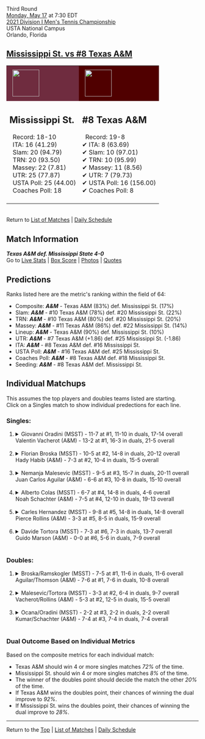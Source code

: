 Third Round[](#top)<a name="top"></a>  
[Monday, May 17](../../schedule/05-17.md) at 7:30 EDT  
[2021 Division I Men's Tennis Championship](../index.md)  
USTA National Campus  
Orlando, Florida  
## [Mississippi St. vs #8 Texas A&M](https://www.ncaa.com/game/5833419)  

<table><tr style="background-color: #d9d9d9 !important"><td style="background-color: #6F2C3F !important"><img src="https://www.ncaa.com/sites/default/files/images/logos/schools/m/mississippi-st.70.png" width="70" height="70" style="padding: 8px;" /></td><td style="background-color: #500000 !important"><img src="https://www.ncaa.com/sites/default/files/images/logos/schools/t/texas-am.70.png" width="70" height="70" style="padding: 8px;" /></td></tr><tr>
<td>  

<h2>Mississippi St.</h2>  
&nbsp; Record: 18-10<br>  
&nbsp; ITA: 16 (41.29)<br>  
&nbsp; Slam: 20 (94.79)<br>  
&nbsp; TRN: 20 (93.50)<br>  
&nbsp; Massey: 22 (7.81)<br>  
&nbsp; UTR: 25 (77.87)<br>  
&nbsp; USTA Poll: 25 (44.00)<br>  
&nbsp; Coaches Poll: 18<br>  
<br>  

</td>
<td>  

<h2>#8 Texas A&M</h2>  
&nbsp; Record: 19-8<br>  
&#10004; ITA: 8 (63.69)<br>  
&#10004; Slam: 10 (97.01)<br>  
&#10004; TRN: 10 (95.99)<br>  
&#10004; Massey: 11 (8.56)<br>  
&#10004; UTR: 7 (79.73)<br>  
&#10004; USTA Poll: 16 (156.00)<br>  
&#10004; Coaches Poll: 8<br>  
<br>  

</td>
</tr></table>  


<br>Return to [List of Matches](../index.md) &#124; [Daily Schedule](../../schedule/05-17.md)

## Match Information  
***Texas A&M def. Mississippi State 4-0***  
Go to [Live Stats](http://scores.tennisticker.de/usa/ustanc/conf/league/sb.html?tournid=782&clubid=297-730&cn1=Texas%20A%26M&cn2=Miss%20State&ci1=297&ci2=730&lid=82) | [Box Score](https://www.ustanationalcampus.com/content/dam/nationalcampus/collegiate/ncaa2021/pdf/M16AMMSU.pdf) | [Photos](https://www.ustanationalcampus.com/en/home/news/2021-mens-round-of-16-7-pm-photos.html) | [Quotes](https://www.ustanationalcampus.com/content/dam/nationalcampus/collegiate/ncaa2021/pdf/M16TAMUMSUQuotes.pdf)  

## Predictions  

Ranks listed here are the metric's ranking within the field of 64:  
- Composite: ***A&M*** - Texas A&M (83%) def. Mississippi St. (17%)  
- Slam: ***A&M*** - #10 Texas A&M (78%) def. #20 Mississippi St. (22%)  
- TRN: ***A&M*** - #10 Texas A&M (80%) def. #20 Mississippi St. (20%)  
- Massey: ***A&M*** - #11 Texas A&M (86%) def. #22 Mississippi St. (14%)  
- Lineup: ***A&M*** - Texas A&M (90%) def. Mississippi St. (10%)  
- UTR: ***A&M*** - #7 Texas A&M (+1.86) def. #25 Mississippi St. (-1.86)  
- ITA: ***A&M*** - #8 Texas A&M def. #16 Mississippi St.  
- USTA Poll: ***A&M*** - #16 Texas A&M def. #25 Mississippi St.  
- Coaches Poll: ***A&M*** - #8 Texas A&M def. #18 Mississippi St.  
- Seeding: ***A&M*** - #8 Texas A&M def. Mississippi St.  

## Individual Matchups  
This assumes the top players and doubles teams listed are starting.  
Click on a Singles match to show individual predections for each line.  

### Singles:  

<ol>
<li><details>
<summary markdown="span">Giovanni Oradini (MSST) - 11-7 at #1, 11-10 in duals, 17-14 overall<br>Valentin Vacherot (A&M) - 13-2 at #1, 16-3 in duals, 21-5 overall</summary>
<h4>Predictions</h4><ul>
<li>Composite: <b><i>A&M</i></b> - Vacherot (87%) def. Oradini (13%)</li>  
<li>Slam: <b><i>A&M</i></b> - Vacherot (82%) def. Oradini (18%)</li>  
<li>TRN: <b><i>A&M</i></b> - Vacherot (90%) def. Oradini (10%)</li>  
<li>Massey: <b><i>A&M</i></b> - Vacherot (89%) def. Oradini (11%)</li>  
<li>UTR: <b><i>A&M</i></b> - Vacherot (86%) def. Oradini (14%)</li>  
<li>ITA: <b><i>A&M</i></b> - Vacherot (51.31) def. Oradini (31.20)</li>  
</ul>
</details>&nbsp;</li>
<li><details>
<summary markdown="span">Florian Broska (MSST) - 10-5 at #2, 14-8 in duals, 20-12 overall<br>Hady Habib (A&M) - 7-3 at #2, 10-4 in duals, 15-5 overall</summary>
<h4>Predictions</h4><ul>
<li>Composite: <b><i>A&M</i></b> - Habib (79%) def. Broska (21%)</li>  
<li>Slam: <b><i>A&M</i></b> - Habib (77%) def. Broska (23%)</li>  
<li>TRN: <b><i>A&M</i></b> - Habib (81%) def. Broska (19%)</li>  
<li>Massey: <b><i>A&M</i></b> - Habib (76%) def. Broska (24%)</li>  
<li>UTR: <b><i>A&M</i></b> - Habib (82%) def. Broska (18%)</li>  
<li>ITA: <b><i>A&M</i></b> - Habib (54.57) def. Broska (16.73)</li>  
</ul>
</details>&nbsp;</li>
<li><details>
<summary markdown="span">Nemanja Malesevic (MSST) - 9-5 at #3, 15-7 in duals, 20-11 overall<br>Juan Carlos Aguilar (A&M) - 6-6 at #3, 10-8 in duals, 15-10 overall</summary>
<h4>Predictions</h4><ul>
<li>Composite: <b><i>A&M</i></b> - Aguilar (69%) def. Malesevic (31%)</li>  
<li>Slam: <b><i>A&M</i></b> - Aguilar (64%) def. Malesevic (36%)</li>  
<li>TRN: <b><i>A&M</i></b> - Aguilar (63%) def. Malesevic (37%)</li>  
<li>Massey: <b><i>A&M</i></b> - Aguilar (71%) def. Malesevic (29%)</li>  
<li>UTR: <b><i>A&M</i></b> - Aguilar (79%) def. Malesevic (21%)</li>  
<li>ITA: <b><i>A&M</i></b> - Aguilar (23.98) def. Malesevic (15.40)</li>  
</ul>
</details>&nbsp;</li>
<li><details>
<summary markdown="span">Alberto Colas (MSST) - 6-7 at #4, 14-8 in duals, 4-6 overall<br>Noah Schachter (A&M) - 7-5 at #4, 12-10 in duals, 19-13 overall</summary>
<h4>Predictions</h4><ul>
<li>Composite: <b><i>MSST</i></b> - Colas (61%) def. Schachter (39%)</li>  
<li>Slam: <b><i>MSST</i></b> - Colas (55%) def. Schachter (45%)</li>  
<li>TRN: <b><i>MSST</i></b> - Colas (56%) def. Schachter (44%)</li>  
<li>Massey: <b><i>MSST</i></b> - Colas (61%) def. Schachter (39%)</li>  
<li>UTR: <b><i>MSST</i></b> - Colas (73%) def. Schachter (27%)</li>  
<li>ITA: <b><i>A&M</i></b> - Schachter (6.58) def. Colas (5.15)</li>  
</ul>
</details>&nbsp;</li>
<li><details>
<summary markdown="span">Carles Hernandez (MSST) - 9-8 at #5, 14-8 in duals, 14-8 overall<br>Pierce Rollins (A&M) - 3-3 at #5, 8-5 in duals, 15-9 overall</summary>
<h4>Predictions</h4><ul>
<li>Composite: <b><i>A&M</i></b> - Rollins (65%) def. Hernandez (35%)</li>  
<li>Slam: <b><i>A&M</i></b> - Rollins (62%) def. Hernandez (38%)</li>  
<li>TRN: <b><i>A&M</i></b> - Rollins (66%) def. Hernandez (34%)</li>  
<li>Massey: <b><i>A&M</i></b> - Rollins (65%) def. Hernandez (35%)</li>  
<li>UTR: <b><i>A&M</i></b> - Rollins (65%) def. Hernandez (35%)</li>  
<li>ITA: <b><i>A&M</i></b> - Rollins (5.08) def. Hernandez (1.85)</li>  
</ul>
</details>&nbsp;</li>
<li><details>
<summary markdown="span">Davide Tortora (MSST) - 7-3 at #6, 7-3 in duals, 13-7 overall<br>Guido Marson (A&M) - 0-0 at #6, 5-6 in duals, 7-9 overall</summary>
<h4>Predictions</h4><ul>
<li>Composite: <b><i>A&M</i></b> - Marson (69%) def. Tortora (31%)</li>  
<li>Slam: <b><i>A&M</i></b> - Marson (64%) def. Tortora (36%)</li>  
<li>TRN: <b><i>A&M</i></b> - Marson (57%) def. Tortora (43%)</li>  
<li>Massey: <b><i>A&M</i></b> - Marson (75%) def. Tortora (25%)</li>  
<li>UTR: <b><i>A&M</i></b> - Marson (82%) def. Tortora (18%)</li>  
<li>ITA: <b><i>MSST</i></b> - Tortora (9.41) def. Marson (1.86)</li>  
</ul>
</details>&nbsp;</li>
</ol>

### Doubles:  

<ol>
<li><details>
<summary markdown="span">Broska/Ramskogler (MSST) - 7-5 at #1, 11-6 in duals, 11-6 overall<br>Aguilar/Thomson (A&M) - 7-6 at #1, 7-6 in duals, 10-8 overall</summary>
<br>Sorry, we don't have any metrics for this match
</details>&nbsp;</li>
<li><details>
<summary markdown="span">Malesevic/Tortora (MSST) - 3-3 at #2, 6-4 in duals, 9-7 overall<br>Vacherot/Rollins (A&M) - 5-3 at #2, 12-5 in duals, 15-5 overall</summary>
<br>Sorry, we don't have any metrics for this match
</details>&nbsp;</li>
<li><details>
<summary markdown="span">Ocana/Oradini (MSST) - 2-2 at #3, 2-2 in duals, 2-2 overall<br>Kumar/Schachter (A&M) - 7-4 at #3, 7-4 in duals, 7-4 overall</summary>
<br>Sorry, we don't have any metrics for this match
</details>&nbsp;</li>
</ol>

### Dual Outcome Based on Individual Metrics  
  
Based on the composite metrics for each individual match:  
- Texas A&M should win 4 or more singles matches *72%* of the time.  
- Mississippi St. should win 4 or more singles matches *8%* of the time.  
- The winner of the doubles point should decide the match the other *20%* of the time.  
- If Texas A&M wins the doubles point, their chances of winning the dual improve to *92%*.  
- If Mississippi St. wins the doubles point, their chances of winning the dual improve to *28%*.  
  
------

Return to the [Top](#top) &#124; [List of Matches](../index.md) &#124; [Daily Schedule](../../schedule/05-17.md)  
